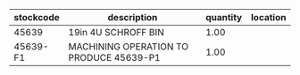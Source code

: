 |stockcode|description|quantity|location|
|---------|-----------|--------|--------|
|45639|19in 4U SCHROFF BIN|1.00||
|45639-F1|MACHINING OPERATION TO PRODUCE 45639-P1|1.00||
